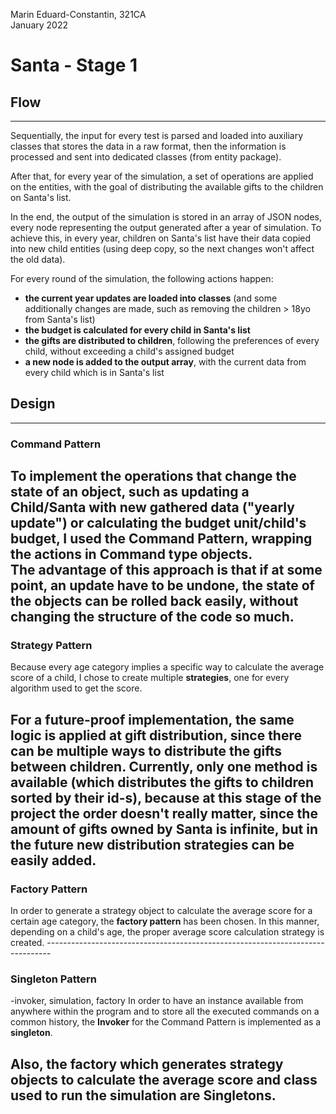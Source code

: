 Marin Eduard-Constantin, 321CA
<br>
January 2022

<h1>Santa - Stage 1</h1>

<h2>Flow</h2>

-------------------------------------------------------------------------------
Sequentially, the input for every test is parsed and loaded into auxiliary
classes  that stores the data in a raw format, then the information is
processed and sent  into dedicated classes (from entity package).

After that, for every year of the simulation, a set of operations are applied
on the entities, with the goal of distributing the  available gifts to the
children on Santa's list.

In the end, the output of the simulation is stored in an array of JSON nodes,
every node representing the output generated after a year of simulation.
To achieve this, in every year, children on Santa's list have their data copied
into new child entities (using deep copy, so the next changes won't affect the
old data).

For every round of the simulation, the following actions happen:
- <b>the current year updates are loaded into classes</b> (and some additionally
  changes are made, such as removing the children > 18yo from Santa's list)
- <b>the budget is calculated for every child in Santa's list</b>
- <b>the gifts are distributed to children</b>, following the preferences
  of every child, without exceeding a child's assigned budget
- <b>a new node is added to the output array</b>, with the current data
  from every child which is in Santa's list



<h2>Design</h2>

-------------------------------------------------------------------------------

<h3>Command Pattern</h3>

To implement the operations that change the state of an object,
such as updating a Child/Santa with new gathered data ("yearly update")
or calculating the budget unit/child's budget, I used the Command Pattern,
wrapping the actions in Command type objects.<br>
The advantage of this approach is that if at some point, an update have to
be undone, the state of the objects can be rolled back easily, without changing
the structure of the code so much.
-------------------------------------------------------------------------------

<h3>Strategy Pattern</h3>
Because every age category implies a specific way to calculate the average
score of a child, I chose to create multiple <b>strategies</b>, one for every 
algorithm used to get the score.

For a future-proof implementation, the same logic is applied at gift
distribution, since there can be <b>multiple ways</b> to distribute the
gifts between children. Currently, only one method is  available (which
distributes the gifts to children sorted by their id-s),  because at this
stage of the project the order doesn't really matter, since the amount of
gifts owned by Santa is infinite, but in the future new distribution
strategies can be easily added.
-------------------------------------------------------------------------------

<h3>Factory Pattern</h3>
In order to generate a strategy object to calculate the average score
for a certain age category, the <b>factory pattern</b> has been chosen.
In this manner, depending on a child's age, the proper average
score calculation strategy is created.
-------------------------------------------------------------------------------

<h3>Singleton Pattern</h3>
-invoker, simulation, factory
In order to have an instance available from anywhere within the program
and to store all the executed commands on a common history, the <b>Invoker</b>
for the Command Pattern is implemented as a <b>singleton</b>.

Also, the factory which generates strategy objects to calculate the average
score and class used to run the simulation are Singletons.
------------------------------------------------------------